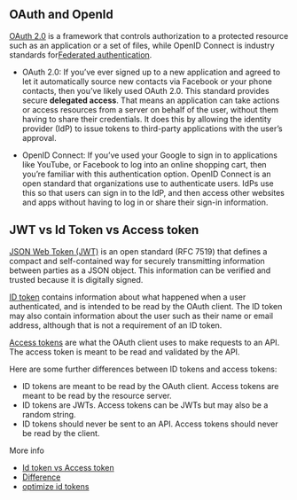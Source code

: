 ## OAuth and OpenId
[OAuth 2.0](https://www.okta.com/identity-101/whats-the-difference-between-oauth-openid-connect-and-saml/) is a framework that controls authorization to a protected resource such as an application or a set of files, while OpenID Connect is industry standards for[Federated authentication](https://www.okta.com/identity-101/what-is-federated-identity/).

* OAuth 2.0: If you’ve ever signed up to a new application and agreed to let it automatically source new contacts via Facebook or your phone contacts, then you’ve likely used OAuth 2.0. This standard provides secure **delegated access**. That means an application can take actions or access resources from a server on behalf of the user, without them having to share their credentials. It does this by allowing the identity provider (IdP) to issue tokens to third-party applications with the user’s approval.

* OpenID Connect: If you’ve used your Google to sign in to applications like YouTube, or Facebook to log into an online shopping cart, then you’re familiar with this authentication option. OpenID Connect is an open standard that organizations use to authenticate users. IdPs use this so that users can sign in to the IdP, and then access other websites and apps without having to log in or share their sign-in information. 

## JWT vs Id Token vs Access token
[JSON Web Token (JWT)](https://jwt.io/introduction) is an open standard (RFC 7519) that defines a compact and self-contained way for securely transmitting information between parties as a JSON object. This information can be verified and trusted because it is digitally signed.

[ID token](https://www.oauth.com/oauth2-servers/openid-connect/id-tokens/) contains information about what happened when a user authenticated, and is intended to be read by the OAuth client. 
The ID token may also contain information about the user such as their name or email address, although that is not a requirement of an ID token.

[Access tokens](https://oauth.net/2/access-tokens/) are what the OAuth client uses to make requests to an API.
The access token is meant to be read and validated by the API. 

Here are some further differences between ID tokens and access tokens:
* ID tokens are meant to be read by the OAuth client. Access tokens are meant to be read by the resource server.
* ID tokens are JWTs. Access tokens can be JWTs but may also be a random string.
* ID tokens should never be sent to an API. Access tokens should never be read by the client.

More info
* [Id token vs Access token](https://oauth.net/id-tokens-vs-access-tokens/) 
* [Difference](https://auth0.com/blog/id-token-access-token-what-is-the-difference/)
* [optimize id tokens](https://leastprivilege.com/2016/12/14/optimizing-identity-tokens-for-size/)

